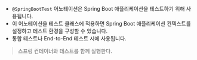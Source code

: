 - `@SpringBootTest` 어노테이션은 Spring Boot 애플리케이션을 테스트하기 위해 사용됩니다.
- 이 어노테이션을 테스트 클래스에 적용하면 Spring Boot 애플리케이션 컨텍스트를 설정하고 테스트 환경을 구성할 수 있습니다.
- 통합 테스트나 End-to-End 테스트 시에 사용됩니다.

> 스프링 컨테이너와 테스트를 함께 실행한다.